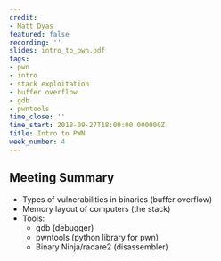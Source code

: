 ```yaml
---
credit:
- Matt Dyas
featured: false
recording: ''
slides: intro_to_pwn.pdf
tags:
- pwn
- intro
- stack exploitation
- buffer overflow
- gdb
- pwntools
time_close: ''
time_start: 2018-09-27T18:00:00.000000Z
title: Intro to PWN
week_number: 4
---
```

## Meeting Summary
- Types of vulnerabilities in binaries (buffer overflow)
- Memory layout of computers (the stack)
- Tools:
  - gdb (debugger)
  - pwntools (python library for pwn)
  - Binary Ninja/radare2 (disassembler)
